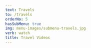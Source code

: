 ```yaml
---
text: Travels
to: /travels
orderNo: 5
hasSubMenu: true
img: menu-images/submenu-travels.jpg
verb: watch
title: Travel Videos
---
```

